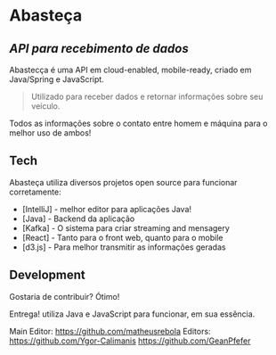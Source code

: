 # Abasteça
## _API para recebimento de dados_

Abastecça é uma API em cloud-enabled, mobile-ready,
criado em Java/Spring e JavaScript.

> Utilizado para receber dados e retornar informações sobre seu veículo.

Todos as informações sobre o contato entre homem e máquina para o melhor uso de ambos!

## Tech

Abasteça utiliza diversos projetos open source para funcionar corretamente:

- [IntelliJ] - melhor editor para aplicações Java!
- [Java] - Backend da aplicação
- [Kafka] - O sistema para criar streaming and mensagery
- [React] - Tanto para o front web, quanto para o mobile
- [d3.js] - Para melhor transmitir as informações geradas

## Development

Gostaria de contribuir? Ótimo!

Entrega! utiliza Java e JavaScript para funcionar, em sua essência.

Main Editor: https://github.com/matheusrebola
Editors: https://github.com/Ygor-Calimanis
         https://github.com/GeanPfefer

